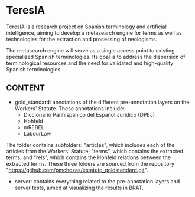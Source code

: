 # TeresIA
TeresIA is a research project on Spanish terminology and artificial intelligence, aiming to develop a metasearch engine for terms as well as technologies for the extraction and processing of neologisms.

The metasearch engine will serve as a single access point to existing specialized Spanish terminologies. Its goal is to address the dispersion of terminological resources and the need for validated and high-quality Spanish terminologies.

## CONTENT
* gold_standard: annotations of the different pre-annotation layers on the Workers' Statute. These annotations include:
    - Diccionario Panhispánico del Español Jurídico (DPEJ)
    - Hohfeld
    - mREBEL
    - LabourLaw

The folder contains subfolders: "articles", which includes each of the articles from the Workers' Statute; "terms", which contains the extracted terms; and "rels", which contains the Hohfeld relations between the extracted terms. These three folders are sourced from the repository "https://github.com/pmchozas/estatuto_goldstandard.git".

* server: contains everything related to the pre-annotation layers and server tests, aimed at visualizing the results in BRAT.
